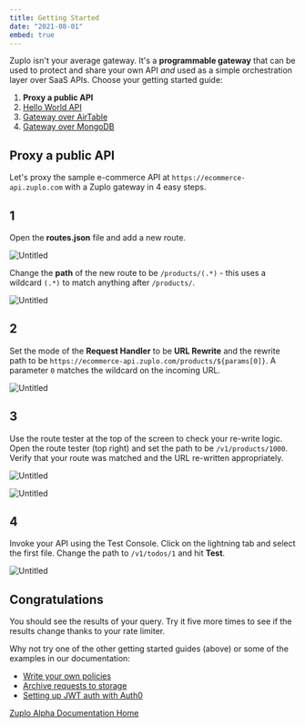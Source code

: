 ```yaml
---
title: Getting Started
date: "2021-08-01"
embed: true
---
```


Zuplo isn't your average gateway. It's a **programmable gateway** that can be used to protect and share your own API _and_ used as a simple orchestration layer over SaaS APIs. Choose your getting started guide:

1. **Proxy a public API** 
2. [Hello World API](getting-started-hello-world)
3. [Gateway over AirTable](getting-started-airtable)
4. [Gateway over MongoDB](getting-started-mongo-db)

## Proxy a public API

Let's proxy the sample e-commerce API at `https://ecommerce-api.zuplo.com` with
a Zuplo gateway in 4 easy steps.

## 1

Open the **routes.json** file and add a new route. 

![Untitled](/media/getting-started/add-route.png)

Change the **path** of the new route to be `/products/(.*)` - this uses a wildcard `(.*)` to match anything after `/products/`.

![Untitled](/media/getting-started/path.png)

## 2

Set the mode of the **Request Handler** to be **URL Rewrite** and the rewrite
path to be `https://ecommerce-api.zuplo.com/products/${params[0]}`. A parameter
`0` matches the wildcard on the incoming URL.

![Untitled](/media/getting-started/rewrite.png)

## 3

Use the route tester at the top of the screen to check your re-write logic. Open
the route tester (top right) and set the path to be `/v1/products/1000`. Verify
that your route was matched and the URL re-written appropriately.

![Untitled](/media/getting-started/route-tester.png)

![Untitled](/media/getting-started/route-matched.png)

<!-- 1. Add a rate-limiting policy to limit traffic to your new endpoint -
expand the Policies section and click Add Policy. Choose Rate Limit policy
 and Accept the defaults by clicking OK.

![Untitled](/media/getting-started/add-policy.png) -->

## 4

Invoke your API using the Test Console. Click on the lightning tab and select
the first file. Change the path to `/v1/todos/1` and hit **Test**.

![Untitled](/media/getting-started/test-client.png)

## Congratulations

You should see the results of your query. Try it five more times to see if the
results change thanks to your rate limiter.

Why not try one of the other getting started guides (above) or some of the examples in our documentation:

- [Write your own policies](https://zuplo.notion.site/Policies-d94e7c5ee5444532855e7678effaee42)
- [Archive requests to storage](https://zuplo.notion.site/Archiving-requests-to-storage-608a64672de64f1b94309f68993d26d1)
- [Setting up JWT auth with Auth0](https://zuplo.notion.site/Setting-up-JWT-auth-with-Auth0-9f5ce6ad37f5418aaa781391c1995e00)

[Zuplo Alpha Documentation Home](https://zuplo.notion.site/Zuplo-Docs-Alpha-f6d20ce45d4140859c1c5823fc721a1e)
